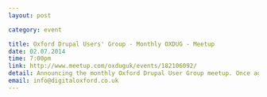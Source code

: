 ```yaml
---
layout: post

category: event

title: Oxford Drupal Users' Group - Monthly OXDUG - Meetup
date: 02.07.2014
time: 7:00pm
link: http://www.meetup.com/oxduguk/events/182106092/
detail: Announcing the monthly Oxford Drupal User Group meetup. Once again, kindly hosted by the Oxford e-Research Centre.
email: info@digitaloxford.co.uk
---
```

